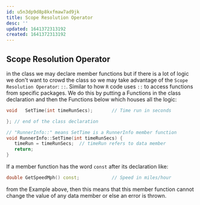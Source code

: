 ```yaml
---
id: u5n3dp9d8p8kxfmaw7ad9jk
title: Scope Resolution Operator
desc: ''
updated: 1641372313192
created: 1641372313192
---
```



## Scope Resolution Operator

in the class we may declare member functions but if there is a lot of logic we don't want to crowd the class so we may take advantage of the `Scope Resolution Operator`: `::`. Similar to how `R` code uses `::` to access functions from specific packages. We do this by putting a Functions in the class declaration and then the Functions below which houses all the logic:

```cpp
void   SetTime(int timeRunSecs);       // Time run in seconds

}; // end of the class declaration

// "RunnerInfo::" means SetTime is a RunnerInfo member function
void RunnerInfo::SetTime(int timeRunSecs) {
   timeRun = timeRunSecs;  // timeRun refers to data member
   return;
}
```

If a member function has the word `const` after its declaration like: 

```cpp
double GetSpeedMph() const;            // Speed in miles/hour
```

from the Example above, then this means that this member function cannot change the value of any data member or else an error is thrown.
